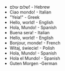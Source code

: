 - שלום עולם! - Hebrew
- Ciao mondo! - Italian
- "Yeia!" - Greek
- Hello, world! - English
- Hola, Mundo! - Spanish
- Buena sera! - Italian
- Hello, world! - English
- Bonjour, monde! - French
- Witaj, świecie! - Polish
- Hola, Mundo! - Spanish
- Hola el Mundo! - Spanish
- Guten Morgen -German

